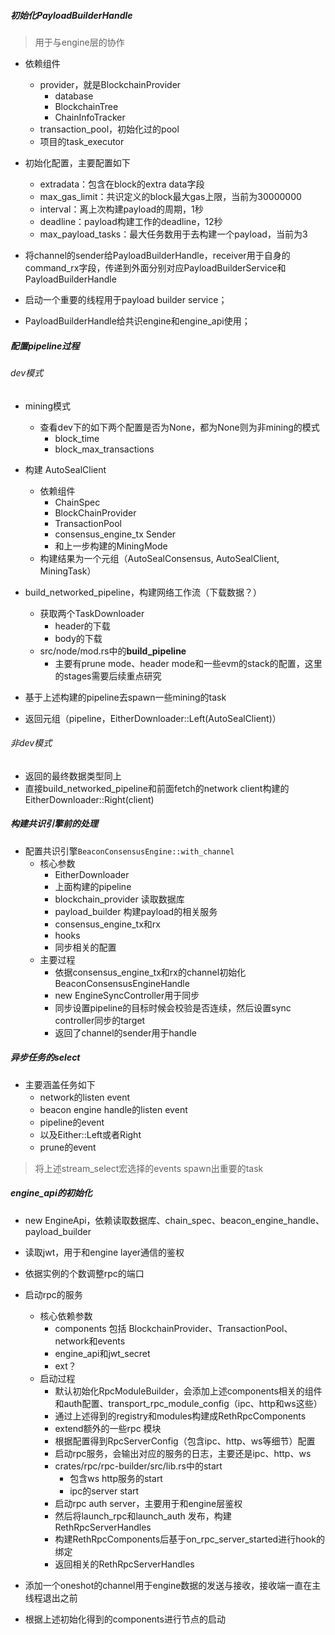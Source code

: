 ##### 初始化PayloadBuilderHandle

> 用于与engine层的协作

- 依赖组件
    - provider，就是BlockchainProvider
        - database
        - BlockchainTree
        - ChainInfoTracker
    - transaction_pool，初始化过的pool
    - 项目的task_executor

- 初始化配置，主要配置如下
    - extradata：包含在block的extra data字段
    - max_gas_limit：共识定义的block最大gas上限，当前为30000000
    - interval：离上次构建payload的周期，1秒
    - deadline：payload构建工作的deadline，12秒
    - max_payload_tasks：最大任务数用于去构建一个payload，当前为3

- 将channel的sender给PayloadBuilderHandle，receiver用于自身的command_rx字段，传递到外面分别对应PayloadBuilderService和PayloadBuilderHandle
- 启动一个重要的线程用于payload builder service；
- PayloadBuilderHandle给共识engine和engine_api使用；

##### 配置pipeline过程

###### dev模式

- mining模式
    - 查看dev下的如下两个配置是否为None，都为None则为非mining的模式
        - block_time
        - block_max_transactions
- 构建 AutoSealClient
    - 依赖组件
        - ChainSpec
        - BlockChainProvider
        - TransactionPool
        - consensus_engine_tx Sender
        - 和上一步构建的MiningMode
    - 构建结果为一个元组（AutoSealConsensus, AutoSealClient, MiningTask）

- build_networked_pipeline，构建网络工作流（下载数据？）
    - 获取两个TaskDownloader
        - header的下载
        - body的下载
    - src/node/mod.rs中的**build_pipeline**
        - 主要有prune mode、header mode和一些evm的stack的配置，这里的stages需要后续重点研究
- 基于上述构建的pipeline去spawn一些mining的task
- 返回元组（pipeline，EitherDownloader::Left(AutoSealClient)）

###### 非dev模式

- 返回的最终数据类型同上
- 直接build_networked_pipeline和前面fetch的network client构建的EitherDownloader::Right(client)

##### 构建共识引擎前的处理

- 配置共识引擎`BeaconConsensusEngine::with_channel`
    - 核心参数
        - EitherDownloader
        - 上面构建的pipeline
        - blockchain_provider 读取数据库
        - payload_builder 构建payload的相关服务
        - consensus_engine_tx和rx
        - hooks
        - 同步相关的配置
    - 主要过程
        - 依据consensus_engine_tx和rx的channel初始化BeaconConsensusEngineHandle
        - new EngineSyncController用于同步
        - 同步设置pipeline的目标时候会校验是否连续，然后设置sync controller同步的target
        - 返回了channel的sender用于handle

##### 异步任务的select

- 主要涵盖任务如下
    - network的listen event
    - beacon engine handle的listen event
    - pipeline的event
    - 以及Either::Left或者Right
    - prune的event

> 将上述stream_select宏选择的events spawn出重要的task

##### engine_api的初始化

- new EngineApi，依赖读取数据库、chain_spec、beacon_engine_handle、payload_builder
- 读取jwt，用于和engine layer通信的鉴权
- 依据实例的个数调整rpc的端口
- 启动rpc的服务
    - 核心依赖参数
        - components 包括 BlockchainProvider、TransactionPool、network和events
        - engine_api和jwt_secret
        - ext？
    - 启动过程
        - 默认初始化RpcModuleBuilder，会添加上述components相关的组件和auth配置、transport_rpc_module_config（ipc、http和ws这些）
        - 通过上述得到的registry和modules构建成RethRpcComponents
        - extend额外的一些rpc 模块
        - 根据配置得到RpcServerConfig（包含ipc、http、ws等细节）配置
        - 启动rpc服务，会输出对应的服务的日志，主要还是ipc、http、ws
        - crates/rpc/rpc-builder/src/lib.rs中的start
            - 包含ws http服务的start
            - ipc的server start
        - 启动rpc auth server，主要用于和engine层鉴权
        - 然后将launch_rpc和launch_auth 发布，构建RethRpcServerHandles
        - 构建RethRpcComponents后基于on_rpc_server_started进行hook的绑定
        - 返回相关的RethRpcServerHandles

- 添加一个oneshot的channel用于engine数据的发送与接收，接收端一直在主线程退出之前
- 根据上述初始化得到的components进行节点的启动
